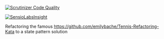 [![Scrutinizer Code Quality](https://scrutinizer-ci.com/g/cbergau/TennisGameRefactoringToState/badges/quality-score.png?b=master)](https://scrutinizer-ci.com/g/cbergau/TennisGameRefactoringToState/?branch=master)

[![SensioLabsInsight](https://insight.sensiolabs.com/projects/1d852a9a-e02f-46fa-ab13-d5997aff2ccb/big.png)](https://insight.sensiolabs.com/projects/1d852a9a-e02f-46fa-ab13-d5997aff2ccb)

Refactoring the famous https://github.com/emilybache/Tennis-Refactoring-Kata to a state pattern solution
